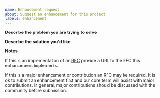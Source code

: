 ```yaml
---
name: Enhancement request
about: Suggest an enhancement for this project
labels: enhancement
---
```


<!-- Thanks for filing an 🙋 enhancement request 😄! -->

**Describe the problem you are trying to solve**
<!-- A clear and concise description of the problem this enhancement request is trying to solve. -->

**Describe the solution you'd like**
<!-- A clear and concise description of what you want to happen. -->

**Notes**
<!-- Any additional context or information you feel may be relevant to the issue. -->

If this is an implementation of an [RFC](https://github.com/tremor-rs/tremor-rfcs) provide a URL
to the RFC this enhancement implements.

If this is a major enhancement or contribution an RFC may be required. It is ok to submit an enhancement
first and our core team will assist with major contributions. In general, major contributions should be
discussed with the community before submission.
